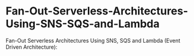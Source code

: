 # Fan-Out-Serverless-Architectures-Using-SNS-SQS-and-Lambda
Fan-Out Serverless Architectures Using SNS, SQS and Lambda (Event Driven Architecture): 
